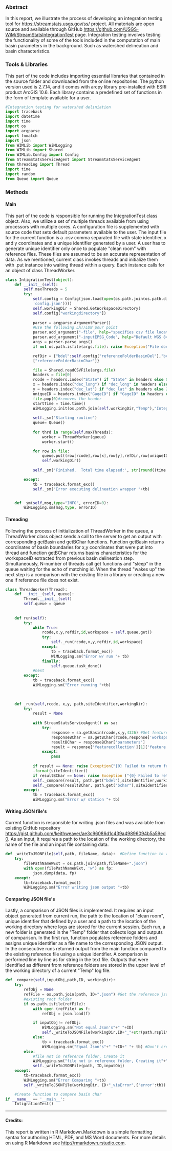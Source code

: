 
### Abstract

In this report, we illustrate the process of developing an integration testing tool for <https://streamstats.usgs.gov/ss/> project. All materials are open source and available through GitHub <https://github.com/USGS-WiM/StreamStatsIntegrationTest> page. Integration testing involves testing the functionality of some of the tools included in the computation of main basin parameters in the background. Such as watershed delineation and basin characteristics.


### Tools & Libraries

This part of the code includes importing essential libraries that contained in the source folder and downloaded from the online repositories. The python version used is 2.7.14, and it comes with arcpy library pre-installed with ESRI product ArcGIS 10.6.
Each library contains a predefined set of functions in the form of template available for a user.

```python
#Integration testing for watershed deliniation
import traceback
import datetime
import time
import os
import argparse
import fnmatch
import json
from WIMLib import WiMLogging
from WIMLib import Shared
from WIMLib.Config import Config
from StreamStatsServiceAgent import StreamStatsServiceAgent
from threading import Thread
import time
import random
from Queue import Queue

```

### Methods

#### Main
This part of the code is responsible for running the IntegrationTest class object. Also, we utilize a set of multiple threads available from using processors with multiple cores. A configuration file is supplemented with source code that sets default parameters available to the user. 
The input file for the current function is a .csv comma separated file with state identifier, x and y coordinates and a unique identifier generated by a user. A user has to generate unique identifier only once to populate "clean room" with reference files. These files are assumed to be an accurate representation of data.
As we mentioned, current class invokes threads and initialize them with .put instance into waiting thread within a query. Each instance calls for an object of class ThreadWorker.

```python
class IntigrationTest(object):
    def __init__(self):
        self.maxThreads = 5
        try:
            self.config = Config(json.load(open(os.path.join(os.path.dirname(__file__),
            'config.json'))))
            self.workingDir = Shared.GetWorkspaceDirectory(
            self.config["workingdirectory"])
            
            parser = argparse.ArgumentParser()
            #Use the following LAT/LON pour point
            parser.add_argument("-file", help="specifies csv file location including gage lat/long and comid's to estimate", type=str, default = 'D:\ClientData\InputCoordinates.csv') #Change to the location of the csv file
            parser.add_argument("-inputEPSG_Code", help="Default WGS 84 (4326),see http://spatialreference.org/ref/epsg/ ", type=int, default = '4326')
            args = parser.parse_args()
            if not os.path.isfile(args.file): raise Exception("File does not exist")

            refDir = {"bdel":self.config["referenceFolderBasinDel"],"bchar":self.config
            ["referenceFolderBasinChar"]}

            file = Shared.readCSVFile(args.file)
            headers = file[0]
            rcode = headers.index("State") if "State" in headers else 0
            x = headers.index("dec_long") if "dec_long" in headers else 1
            y = headers.index("dec_lat") if "dec_lat" in headers else 2
            uniqueID = headers.index("GageID") if "GageID" in headers else 3
            file.pop(0)#removes the header
            startTime = time.time()
            WiMLogging.init(os.path.join(self.workingDir,"Temp"),"Integration.log")
            
            self._sm("Starting routine")
            queue= Queue()
            
            for thrd in range(self.maxThreads):
                worker = ThreadWorker(queue)
                worker.start()

            for row in file:
                queue.put((row[rcode],row[x],row[y],refDir,row[uniqueID], 
                self.workingDir))
                
            self._sm('Finished.  Total time elapsed:', str(round((time.time()- startTime)/60, 2)), 'minutes')

        except:
            tb = traceback.format_exc()
            self._sm("Error executing delineation wrapper "+tb)


    def _sm(self,msg,type="INFO", errorID=0):        
        WiMLogging.sm(msg,type, errorID)

```
#### Threading

Following the process of initialization of ThreadWorker in the queue, a ThreadWorker class object sends a call to the server to get an output with corresponding getBasin and getBChar functions. Function getBasin returns coordinates of basin boundaries for x,y coordinates that were put into thread and function getBChar returns basins characteristics for the workspaceID extracted from previous basin delineation step. Simultaneously, N-number of threads call get functions and "sleep" in the queue waiting for the echo of matching id. When the thread "wakes up" the next step is a comparison with the existing file in a library or creating a new one if reference file does not exist.

```python
class ThreadWorker(Thread):
    def __init__(self, queue):
        Thread.__init__(self)
        self.queue = queue
    
    
    def run(self):
        try:            
            while True:
                rcode,x,y,refdir,id,workspace = self.queue.get()
                try:
                    self._run(rcode,x,y,refdir,id,workspace)
                except:
                    tb = traceback.format_exc()
                    WiMLogging.sm("Error w/ run "+ tb)
                finally:
                    self.queue.task_done()
            #next
        except:
            tb = traceback.format_exc()
            WiMLogging.sm("Error running "+tb)

    
    
    def _run(self,rcode, x,y, path,siteIdentifier,workingDir):   
        try:
            result = None
            
            with StreamStatsServiceAgent() as sa: 
                try:
                    response = sa.getBasin(rcode,x,y,4326) #Get feature collection
                    responseBChar = sa.getBChar(rcode,response['workspaceID'])
                    resultBChar = responseBChar['parameters']
                    result = response['featurecollection'][1]['feature']['features'][0]['geometry']['coordinates']
                except:
                    pass                
    
            if result == None: raise Exception("{0} Failed to return from service"
            .format(siteIdentifier))
            if resultBChar == None: raise Exception ("{0} Failed to return from service Bchar".format(siteIdentifier))
            self._compare(result, path.get("bdel"),siteIdentifier,workingDir)
            self._compare(resultBChar, path.get("bchar"),siteIdentifier,workingDir)
        except:
            tb = traceback.format_exc()
            WiMLogging.sm("Error w/ station "+ tb)
```

#### Writing JSON file's 
Current function is responsible for writing .json files and was available from existing GitHub repository <https://gist.github.com/keithweaver/ae3c96086d1c439a49896094b5a59ed0>. As an input, it requires a path to the location of the working directory, the name of the file and an input file containing data.
```python
def _writeToJSONFile(self,path, fileName, data):  #Define function to write as json object
    try:
        filePathNameWExt = os.path.join(path,fileName+".json")
        with open(filePathNameWExt, 'w') as fp:
            json.dump(data, fp)
    except:
        tb=traceback.format_exc()
        WiMLogging.sm("Error writing json output "+tb)
```

#### Comparing JSON file's
Lastly, a comparison of JSON files is implemented. It requires an input object generated from current run, the path to the location of "clean room", unique identifier that defined by a user and a path to the location of the working directory where logs are stored for the current session. Each run, a new folder is generated in the "Temp" folder that collects logs and outputs of comparison.
In the first run, function populates reference folders and assigns unique identifier as a file name to the corresponding JSON output. In the consecutive runs returned output from the main function compared to the existing reference file using a unique identifier. A comparison is performed line by line as for string in the text file. Outputs that were identified as different from reference folders are stored in the upper level of the working directory of a current "Temp" log file.

```python
def _compare(self,inputObj,path,ID, workingDir):
    try:  
        refObj = None
        refFile = os.path.join(path, ID+".json") #Get the reference json file from 
        #existing root folder
        if os.path.isfile(refFile):
            with open (refFile) as f:
                refObj = json.load(f)

            if inputObj!= refObj:
                WiMLogging.sm("Not equal Json's"+" "+ID)
                self._writeToJSONFile(workingDir,ID+"_"+str(path.rsplit('/', 1)[-1]), inputObj) #Store in log folder
            else:
                tb = traceback.format_exc()
                WiMLogging.sm("Equal Json's"+" "+ID+" "+ tb) #Don't create file
        else:
            #file not in reference folder, Create it
            WiMLogging.sm("file not in reference folder, Creating it"+" "+refFile)
            self._writeToJSONFile(path, ID,inputObj)
    except:
        tb=traceback.format_exc()
        WiMLogging.sm("Error Comparing "+tb)
        self._writeToJSONFile(workingDir, ID+"_viaError",{'error':tb})

    #Create function to compare basin char
if __name__ == '__main__':
    IntigrationTest()
```


---


#### Credits:
This report is written in R Markdown.Markdown is a simple formatting syntax for authoring HTML, PDF, and MS Word documents. For more details on using R Markdown see <http://rmarkdown.rstudio.com>.
